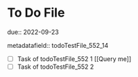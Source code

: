 # To Do File

due:: 2022-09-23

metadatafield:: todoTestFile_552\_14

- [ ] Task of todoTestFile_552 1 [[Query me]]
- [ ] Task of todoTestFile_552 2
